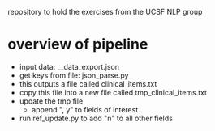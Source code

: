 repository to hold the exercises from the UCSF NLP group

# overview of pipeline
- input data: __data_export.json
- get keys from file: json_parse.py
- this outputs a file called clinical_items.txt
- copy this file into a new file called tmp_clinical_items.txt
- update the tmp file
  - append ", y" to fields of interest
- run ref_update.py to add "n" to all other fields
